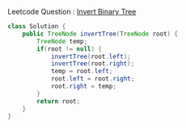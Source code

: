 Leetcode Question : [Invert Binary Tree](https://leetcode.com/problems/invert-binary-tree/)

```java
class Solution {
    public TreeNode invertTree(TreeNode root) {
        TreeNode temp;
        if(root != null) {
            invertTree(root.left);
            invertTree(root.right);
            temp = root.left;
            root.left = root.right;
            root.right = temp;
        }
        return root;
    }
}
```
